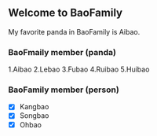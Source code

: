 ## Welcome to BaoFamily 
My favorite panda in BaoFamily is Aibao.

### BaoFmaily member (panda)
1.Aibao
2.Lebao
3.Fubao
4.Ruibao
5.Huibao

### BaoFamily member (person)
- [x] Kangbao
- [x] Songbao
- [x] Ohbao 
